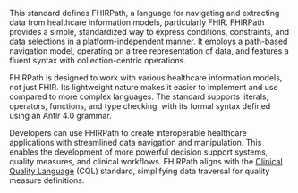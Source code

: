 This standard defines FHIRPath, a language for navigating and extracting data from healthcare information models, particularly FHIR. FHIRPath provides a simple, standardized way to express conditions, constraints, and data selections in a platform-independent manner. It employs a path-based navigation model, operating on a tree representation of data, and features a fluent syntax with collection-centric operations.

FHIRPath is designed to work with various healthcare information models, not just FHIR. Its lightweight nature makes it easier to implement and use compared to more complex languages. The standard supports literals, operators, functions, and type checking, with its formal syntax defined using an Antlr 4.0 grammar.

Developers can use FHIRPath to create interoperable healthcare applications with streamlined data navigation and manipulation. This enables the development of more powerful decision support systems, quality measures, and clinical workflows. FHIRPath aligns with the [Clinical Quality Language](https://build.fhir.org/ig/HL7/cql) (CQL) standard, simplifying data traversal for quality measure definitions.